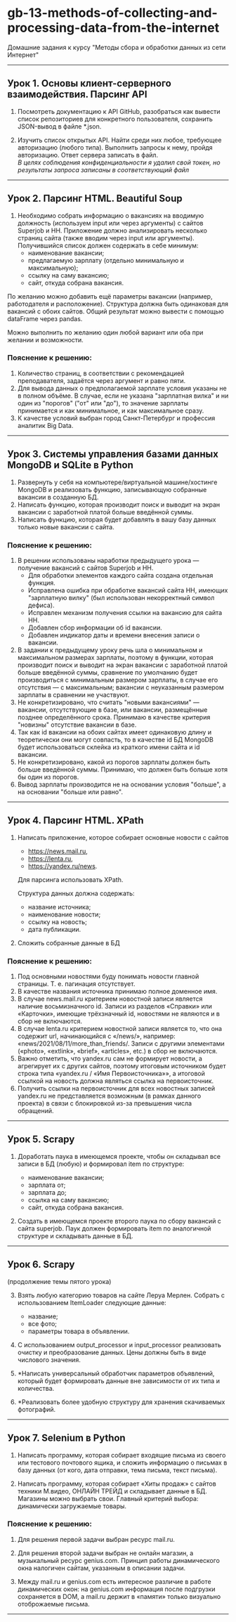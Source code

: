 # gb-13-methods-of-collecting-and-processing-data-from-the-internet
Домашние задания к курсу "Методы сбора и обработки данных из сети Интернет"
___

## Урок 1. Основы клиент-серверного взаимодействия. Парсинг API

1. Посмотреть документацию к API GitHub, разобраться как вывести список репозиториев для конкретного пользователя, сохранить JSON-вывод в файле *.json.

2. Изучить список открытых API. Найти среди них любое, требующее авторизацию (любого типа). Выполнить запросы к нему, пройдя авторизацию. Ответ сервера записать в файл.  
*В целях соблюдения конфиденциальности я удалил свой токен, но результаты запроса записаны в соответствующий файл*
___

## Урок 2. Парсинг HTML. Beautiful Soup

1. Необходимо собрать информацию о вакансиях на вводимую должность (используем input или через аргументы) с сайтов Superjob и HH. Приложение должно анализировать несколько страниц сайта (также вводим через input или аргументы). Получившийся список должен содержать в себе минимум:
    * наименование вакансии;
    * предлагаемую зарплату (отдельно минимальную и максимальную);
    * ссылку на саму вакансию;
    * сайт, откуда собрана вакансия.

 По желанию можно добавить ещё параметры вакансии (например, работодателя и расположение). Структура должна быть одинаковая для вакансий с обоих сайтов. Общий результат можно вывести с помощью dataFrame через pandas.

 Можно выполнить по желанию один любой вариант или оба при желании и возможности.

### Пояснение к решению:

1. Количество страниц, в соответствии с рекомендацией преподавателя, задаётся через аргумент и равно пяти.
2. Для вывода данных о предполагаемой зарплате условия указаны не в полном объёме. В случае, если не указана "зарплатная вилка" и ни один из "порогов" ("от" или "до"), то значение зарплаты принимается и как минимальное, и как максимальное сразу.
3. К качестве условий выбран город Санкт-Петербург и профессия аналитик Big Data.
___

## Урок 3. Системы управления базами данных MongoDB и SQLite в Python

1. Развернуть у себя на компьютере/виртуальной машине/хостинге MongoDB и реализовать функцию, записывающую собранные вакансии в созданную БД.
2. Написать функцию, которая производит поиск и выводит на экран вакансии с заработной платой больше введённой суммы.
3. Написать функцию, которая будет добавлять в вашу базу данных только новые вакансии с сайта.

### Пояснение к решению:
1. В решении использованы наработки предыдущего урока — получение вакансий с сайтов Superjob и HH.
    * Для обработки элементов каждого сайта создана отдельная функция.
    * Исправлена ошибка при обработке вакансий сайта HH, имеющих "зарплатную вилку" (был использован некорректный символ дефиса).
    * Исправлен механизм получения ссылки на вакансию для сайта HH.
    * Добавлен сбор информации об id вакансии.
    * Добавлен индикатор даты и времени внесения записи о вакансии.
2. В задании к предыдущему уроку речь шла о минимальном и максимальном размерах зарплаты, поэтому в функции, которая производит поиск и выводит на экран вакансии с заработной платой больше введённой суммы, сравнение по умолчанию будет производиться с минимальным размером зарплаты, в случае его отсутствия — с максимальным; вакансии с неуказанным размером зарплаты в сравнении не участвуют.
3. Не конкретизировано, что считать "новыми вакансиями" — вакансии, отсутствующие в базе, или вакансии, размещённые позднее определённого срока. Принимаю в качестве критерия "новизны" отсутствие вакансии в базе.
4. Так как id вакансии на обоих сайтах имеет одинаковую длину и теоретически они могут совпасть, то в качестве id БД MongoDB будет использоваться склейка из краткого имени сайта и id вакансии.
5. Не конкретизировано, какой из порогов зарплаты должен быть больше введённой суммы. Принимаю, что должен быть больше хотя бы один из порогов.
6. Вывод зарплаты производится не на основании условия "больше", а на основании "больше или равно".
___

## Урок 4. Парсинг HTML. XPath

1. Написать приложение, которое собирает основные новости с сайтов
    * https://news.mail.ru,
    * https://lenta.ru,
    * https://yandex.ru/news.
    
    Для парсинга использовать XPath. 

    Структура данных должна содержать:
    * название источника;
    * наименование новости;
    * ссылку на новость;
    * дата публикации.


2. Сложить собранные данные в БД

### Пояснение к решению:

1. Под основными новостями буду понимать новости главной страницы. Т. е. пагинация отсутствует.
2. В качестве названия источника принимаю полное доменное имя.
3. В случае news.mail.ru критерием новостной записи является наличие восьмизначного id. Записи из разделов «Справки» или «Карточки», имеющие трёхзначный id, новостями не являются и в сбор не включаются.
4. В случае lenta.ru критерием новостной записи является то, что она содержит url, начинающийся с «/news/», например: «news/2021/08/11/more_than_friends/. Записи с другими элементами («photo», «extlink», «brief», «articles», etc.) в сбор не включаются.
5. Важно отметить, что yandex.ru сам не формирует новости, а агрегирует их с других сайтов, поэтому итоговым источником будет строка типа «yandex.ru / «Имя Первоисточника»», а итоговой ссылкой на новость должна являться ссылка на первоисточник.
6. Получить ссылки на первоисточник для всех новостных записей yandex.ru не представляется возможным (в рамках данного проекта) в связи с блокировкой из-за превышения числа обращений.
___

## Урок 5. Scrapy

1. Доработать паука в имеющемся проекте, чтобы он складывал все записи в БД (любую) и формировал item по структуре:
    * наименование вакансии;
    * зарплата от;
    * зарплата до;
    * ссылка на саму вакансию;
    * сайт, откуда собрана вакансия.

2. Создать в имеющемся проекте второго паука по сбору вакансий с сайта superjob. Паук должен формировать item по аналогичной структуре и складывать данные в БД.
___

## Урок 6. Scrapy

(продолжение темы пятого урока)

3. Взять любую категорию товаров на сайте Леруа Мерлен. Собрать с использованием ItemLoader следующие данные:
    * название;
    * все фото;
    * параметры товара в объявлении.
    
4. С использованием output_processor и input_processor реализовать очистку и преобразование данных. Цены должны быть в виде числового значения.

5. *Написать универсальный обработчик параметров объявлений, который будет формировать данные вне зависимости от их типа и количества.

6. *Реализовать более удобную структуру для хранения скачиваемых фотографий.
___

## Урок 7. Selenium в Python

1. Написать программу, которая собирает входящие письма из своего или тестового почтового ящика, и сложить информацию о письмах в базу данных (от кого, дата отправки, тема письма, текст письма).

2. Написать программу, которая собирает «Хиты продаж» с сайтов техники М.видео, ОНЛАЙН ТРЕЙД и складывает данные в БД. Магазины можно выбрать свои. Главный критерий выбора: динамически загружаемые товары.

### Пояснение к решению:

1. Для решения первой задачи выбран ресурс mail.ru.

2. Для решения второй задачи выбран не онлайн магазин, а музыкальный ресурс genius.com. Принцип работы динамического окна налогичен сайтам, указанным в описании задачи. 

3. Между mail.ru и genius.com есть интересное различие в работе динамических окон: на genius.com информация после подгрузки сохраняется в DOM, а mail.ru держит в «памяти» только визуально отоброжаемые письма.
___
